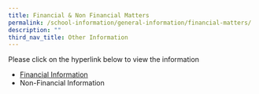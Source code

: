 ```yaml
---
title: Financial & Non Financial Matters
permalink: /school-information/general-information/financial-matters/
description: ""
third_nav_title: Other Information
---
```

Please click on the hyperlink below to view the information
<ul>
<li><a target="_blank" href="https://www.moe.gov.sg/about-us/organisation-structure/fpd/financial-summary">Financial Information</a></li>
	<li>Non-Financial Information</li>
	</ul>